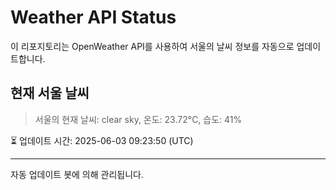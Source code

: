 
# Weather API Status

이 리포지토리는 OpenWeather API를 사용하여 서울의 날씨 정보를 자동으로 업데이트합니다.

## 현재 서울 날씨
> 서울의 현재 날씨: clear sky, 온도: 23.72°C, 습도: 41%

⏳ 업데이트 시간: 2025-06-03 09:23:50 (UTC)

---
자동 업데이트 봇에 의해 관리됩니다.
